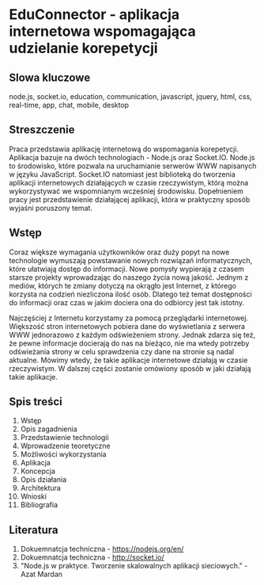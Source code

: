 # EduConnector - aplikacja internetowa wspomagająca udzielanie korepetycji

## Slowa kluczowe
node.js, socket.io, education, communication, javascript, jquery, html, css, real-time, app, chat, mobile, desktop

## Streszczenie
Praca przedstawia aplikację internetową do wspomagania korepetycji. Aplikacja bazuje na dwóch technologiach - Node.js oraz Socket.IO. Node.js to środowisko, które pozwala na uruchamianie serwerów WWW napisanych w języku JavaScript. Socket.IO natomiast jest biblioteką do tworzenia aplikacji internetowych działających w czasie rzeczywistym, którą można wykorzystywać we wspomnianym wcześniej środowisku. Dopełnieniem pracy jest przedstawienie działającej aplikacji, która w praktyczny sposób wyjaśni poruszony temat. 

## Wstęp
Coraz większe wymagania użytkowników oraz duży popyt na nowe technologie wymuszają powstawanie nowych rozwiązań informatycznych, które ułatwiają dostęp do informacji. Nowe pomysły wypierają z czasem starsze projekty wprowadzając do naszego życia nową jakość. Jednym z mediów, których te zmiany dotyczą na okrągło jest Internet, z którego korzysta na codzień niezliczona ilość osób. Dlatego też temat dostępności do informacji oraz czas w jakim dociera ona do odbiorcy jest tak istotny.

Najczęściej z Internetu korzystamy za pomocą przeglądarki internetowej. Większość stron internetowych pobiera dane do wyświetlania z serwera WWW jednorazowo z każdym odświeżeniem strony. Jednak zdarza się też, że pewne informacje docierają do nas na bieżąco, nie ma wtedy potrzeby odświeżania strony w celu sprawdzenia czy dane na stronie są nadal aktualne. Mówimy wtedy, że takie aplikacje internetowe działają w czasie rzeczywistym. W dalszej części zostanie omówiony sposób w jaki działają takie aplikacje.

## Spis treści
1. Wstęp
2. Opis zagadnienia
3. Przedstawienie technologii
  1. Wprowadzenie teoretyczne
  2. Możliwości wykorzystania
4. Aplikacja
  1. Koncepcja
  2. Opis działania
  3. Architektura
5. Wnioski
6. Bibliografia

## Literatura
1. Dokuemnatcja techniczna - https://nodejs.org/en/
2. Dokuemnatcja techniczna - http://socket.io/
3. "Node.js w praktyce. Tworzenie skalowalnych aplikacji sieciowych." - Azat Mardan
